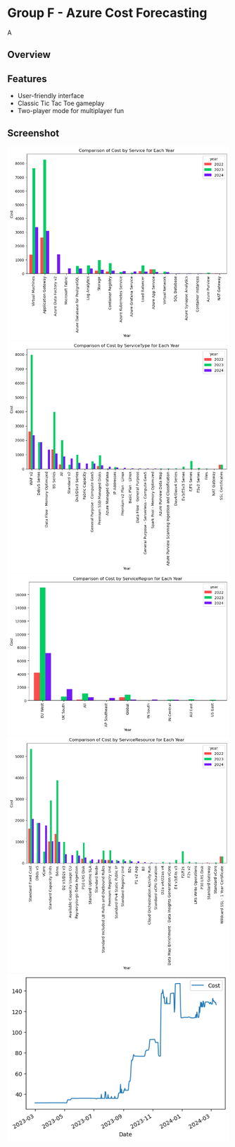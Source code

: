 # Group F - Azure Cost Forecasting
A 
## Overview

## Features
- User-friendly interface
- Classic Tic Tac Toe gameplay
- Two-player mode for multiplayer fun

## Screenshot

<img src="1.png" >

<img src="2.png" >

<img src="3.png" >

<img src="4.png" >

<img src="5.png" >
